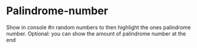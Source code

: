 # Palindrome-number
Show in console #n random numbers to then highlight the ones palindrome number.
Optional: you can show the amount of palindrome number at the end 
